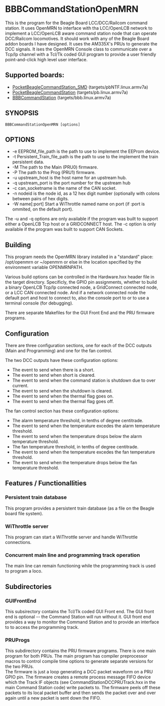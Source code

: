 # BBBCommandStationOpenMRN

This is the program for the Beagle Board LCC/DCC/Railcom command 
station.  It uses OpenMRN to interface with tha LCC/OpenLCB network
to implement a LCC/OpenLCB aware command station node that can 
operate DCC/Railcom locomotives.  It should work with any of the
Beagle Board addon boards I have designed.  It uses the AM335X's
PRUs to generate the DCC signals.  It ises the OpenMRN Console
class to communicate over a Tcp/Ip channel with a Tcl/Tk coded
GUI program to provide a user friendly point-and-click high level
user interface.  

## Supported boards:

* [PocketBeagleCommandStation_SMD](https://github.com/RobertPHeller/RPi-RRCircuits/tree/master/PocketBeagleCommandStation_SMD) (targets/pbNTF.linux.armv7a)
* [PocketBeagleCommandStation](https://github.com/RobertPHeller/RPi-RRCircuits/tree/master/PocketBeagleCommandStation) (targets/pb.linux.armv7a)
* [BBBCommandStation](https://github.com/RobertPHeller/RPi-RRCircuits/https://github.com/RobertPHeller/RPi-RRCircuits/tree/master/BBBCommandStation) (targets/bbb.linux.armv7a)

## SYNOPSIS

`BBBCommandStationOpenMRN [options]`

## OPTIONS

- -e EEPROM_file_path is the path to use to implement the EEProm 
     device.
- -t Persistent_Train_file_path is the path to use to the implement
     the train persistent data.
- -M The path to the Main (PRU0) firmware.
- -P The path to the Prog (PRU1) firmware.
- -u upstream_host   is the host name for an upstream hub.
- -q upstream_port   is the port number for the upstream hub
- -c can_socketname   is the name of the CAN socket.
- -n nodeid is the node id, as a 12 hex digit number (optionally with colons 
     between pairs of hex digits.
- -W name[:port] Start a WiThrottle named name on port (if :port is ommited, 
     on the default port).

The -u and -q options are only available if the program was built
to support either a OpenLCB Tcp host or a GRIDCONNECT host.
The -c option is only available if the program was built to
support CAN Sockets.


## Building

This program needs the OpenMRN library installed in a "standard"
place: /opt/openmrn or ~/openmrn or else in the location specified
by the environment variable OPENMRNPATH.
 
Various build options can be controlled in the Hardware.hxx header
file in the target directory.  Specificly, the GPIO pin 
assignments, whether to build a binary OpenLCB Tcp/Ip connected 
node, a GridConnect connected node, or a LCC CAN connected node. 
And if a network connected node the default port and host to 
connect to, also the console port to or to use a terminal console 
(for debugging).

There are separate Makefiles for the GUI Front End and the PRU firmware 
programs.

## Configuration
 
There are three configuration sections, one for each of the DCC
outputs (Main and Programming) and one for the fan control.
 
The two DCC outputs have these configuration options:
 
- The event to send when there is a short.
- The event to send when short is cleared.
- The event to send when the command station is shutdown
  due to over current.
- The event to send when the shutdown is cleared.
- The event to send when the thermal flag goes on.
- The event to send when the thermal flag goes off.
 
The fan control section has these configuration options:

- The alarm temperature threshold, in tenths of degree 
  centitrade.
- The event to send when the temperature excedes the alarm 
  temperature threshold.
- The event to send when the temperature drops below the alarm 
  temperature threshold.
- The fan temperature threshold, in tenths of degree
  centitrade.
- The event to send when the temperature excedes the fan
  temperature threshold.
- The event to send when the temperature drops below the fan
  temperature threshold.

## Features / Functionallities

### Persistent train database

This program provides a persistent train database (as a file on the Beagle 
board file system).

### WiThrottle server

This program can start a WiThrottle server and handle WiThrottle connections.

### Concurrent main line and programming track operation

The main line can remain functioning while the programming track is used to 
program a loco.

## Subdirectories

### GUIFrontEnd

This subsirectory contains the Tcl/Tk coded GUI Front end.  The GUI front end 
is optional -- the Command Station will run without it.  GUI front end 
provides a way to monitor the Command Station and to provide an interface to 
to access the programming track.

### PRUProgs

This subdirectory contains the PRU firmware programs.  There is one main 
program for both PRUs.  The main program has compiler preprocessor macros to 
control compile time options to generate separate versions for the two PRUs.  
The firmware is just a loop generating a DCC packet waveform on a PRU GPIO 
pin.  The firmware creates a remote process message FIFO device which the 
Track IF objects (see CommandStationDCCPRUTrack.hxx in the main Command 
Station code) write packets to. The firmware peels off these packets to its 
local packet buffer and then sends the packet over and over again until a new 
packet is sent down the FIFO.
